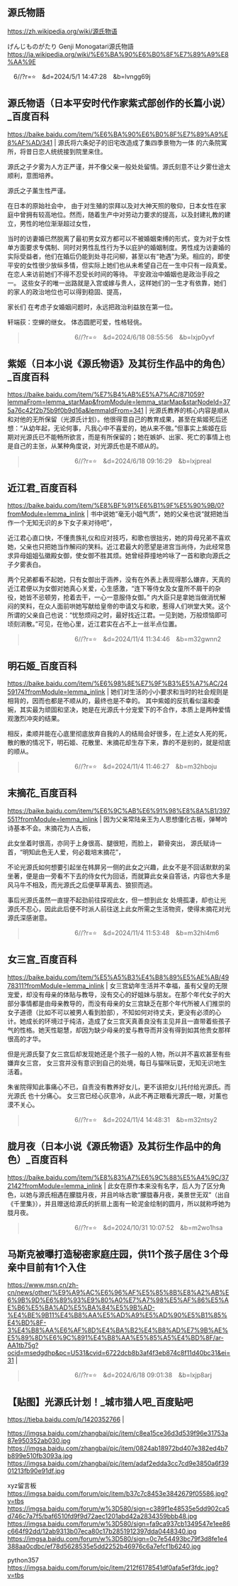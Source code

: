 ## 源氏物語
https://zh.wikipedia.org/wiki/源氏物语

げんじものがたり Genji Monogatari源氏物語
https://ja.wikipedia.org/wiki/%E6%BA%90%E6%B0%8F%E7%89%A9%E8%AA%9E

　6//?r=⭐　&d=2024/5/1 14:47:28　&b=lvngg69j
## 源氏物语（日本平安时代作家紫式部创作的长篇小说）_百度百科
https://baike.baidu.com/item/%E6%BA%90%E6%B0%8F%E7%89%A9%E8%AF%AD/341
|
源氏将六条妃子的旧宅改造成了集四季景物为一体
的六条院寓所，将昔日恋人统统接到院里来住。

源氏之子夕雾为人方正严谨，并不像父亲一般处处留情。源氏刻意不让夕雾仕途太顺利，意图培养。

源氏之子薰生性严谨。

在日本的原始社会中，
由于对生殖的崇拜以及对大神天照的敬仰，日本女性在家庭中曾拥有较高地位。然而，随着生产中对劳动力要求的提高，以及封建礼教的建立，男性的地位渐渐超过女性，

当时的访妻婚已然脱离了最初男女双方都可以不被婚姻束缚的形式，变为对于女性单方面要求专偶制、同时对男性乱性行为予以庇护的婚姻制度。男性成为访妻婚的实际受益者，他们在婚后仍能到处寻花问柳，甚至以有“艳遇”为荣。相应的，即使平安的女性很少放纵多情，但实际上她们也从未希望自己在一生中只有一段真爱。
在恋人来访前她们不得不忍受长时间的等待。
平安政治中婚姻也是政治手段之一。
这些女子的唯一出路就是入宫或嫁与贵人，这样她们的一生才有依靠，她们的家人的政治地位也可以得到稳固、提高，

家长们
在考虑子女婚姻问题时，永远把政治利益放在第一位。

轩端荻：空蝉的继女。 体态圆肥可爱，性格轻佻。

>　　　　　　　　6//?r=⭐　&d=2024/6/18 08:55:56　&b=lxjp0yvf
## 紫姬（日本小说《源氏物语》及其衍生作品中的角色）_百度百科
https://baike.baidu.com/item/%E7%B4%AB%E5%A7%AC/871059?lemmaFrom=lemma_starMap&fromModule=lemma_starMap&starNodeId=375a76c42f2b75b9f0b9d16a&lemmaIdFrom=341
|
光源氏教养的核心内容是顺从和对他的无所保留（光源氏计划）。他很得意自己的教育成果，甚至在紫姬死后还想：“从幼年起，无论何事，凡我心中不喜爱的，她从来不做。”但事实上紫姬在后期对光源氏已不能畅所欲言，而是有所保留的；她在嫉妒、出家、死亡的事情上也是自己的主张，从某种角度说，对光源氏也是不顺从的。

>　　　　　　　　6//?r=⭐　&d=2024/6/18 09:16:29　&b=lxjpreal
## 近江君_百度百科
https://baike.baidu.com/item/%E8%BF%91%E6%B1%9F%E5%90%9B/0?fromModule=lemma_inlink
|
书中说她“毫无小姐气质”，她的父亲也说“就把她当作一个无知无识的乡下女子来对待吧”，

近江君心直口快，不懂贵族礼仪和应对技巧，和歌也很拙劣，她的异母兄弟不喜欢她，父亲也只把她当作解闷的笑料。近江君最大的愿望是进宫当尚侍，为此经常恳求异母姐姐弘徽殿女御，使女御不胜其烦。她曾经莽撞地吟咏了一首和歌向源氏之子夕雾表白。

两个兄弟都看不起她，只有女御出于涵养，没有在外表上表现得那么嫌弃，天真的近江君便以为女御对她真心关爱，心生感激，“连下等侍女及女童所不屑干的杂役，她皆不忌顿劳，抢着去干，一心一意服侍女御。”
内大臣只是拿她当做消忧解闷的笑料，在众人面前哄她写献给皇帝的申请文与和歌，惹得人们哄堂大笑。这个所谓的父亲自己也说：“忧愁烦闷之时，最好找近江君。一见到她，万般烦恼即可顷刻消散。”可见，在他心里，近江君实在占不上一丝半点位置。

>　　　　　　　　6//?r=⭐　&d=2024/11/4 11:34:46　&b=m32gwnn2
## 明石姬_百度百科
https://baike.baidu.com/item/%E6%98%8E%E7%9F%B3%E5%A7%AC/2459174?fromModule=lemma_inlink
|
她们对生活的小小要求和当时的社会规则是相背的，因而也都是不顺从的，最终也是不幸的。
其中紫姬的反抗看似温和委婉，其实最为顽固和坚决，她是在光源氏十分宠爱下的不合作，本质上是两种爱情观激烈冲突的结果。

相反，柔顺并能在心底里彻底放弃自我的人的结局会好很多，在上述女人死的死，散的散的情况下，明石姬、花散里、末摘花却生存下来，靠的不是别的，就是彻底的顺从。

>　　　　　　　　6//?r=⭐　&d=2024/11/4 11:46:27　&b=m32hboju
## 末摘花_百度百科
https://baike.baidu.com/item/%E6%9C%AB%E6%91%98%E8%8A%B1/397551?fromModule=lemma_inlink
|
因为父亲常陆亲王为人思想僵化古板，弹琴吟诗基本不会。末摘花为人古板，

此女坐着时很高，亦同于上身很高、腿很短，而脸上，
颧骨突出，
源氏赋诗一首，“明知此色无人爱，何必栽培末摘花”，

不论光源氏如何想要引起坐在帏屏另一侧的此女之兴趣，此女不是不回话默默的呆坐著，便是由一旁看不下去的侍女代为回话，而就算此女亲自答话，内容也大多是风马牛不相及，而光源氏之后便草草离去、狼狈而逃。

事后光源氏虽然一直提不起劲前往探视此女，但一想到此女
处境孤凄，却也让光源氏不忍心，因此此后便不时派人前往送上此女所需之生活物资，使得末摘花对光源氏深感谢意。

>　　　　　　　　6//?r=⭐　&d=2024/11/4 11:53:48　&b=m32hl4m6
## 女三宫_百度百科
https://baike.baidu.com/item/%E5%A5%B3%E4%B8%89%E5%AE%AB/4978311?fromModule=lemma_inlink
|
女三宫幼年生活并不幸福，虽有父皇的无限宠爱，却没有母亲的体贴与教导，没有交心的好姐妹与朋友。在那个年代女子的大部分事情都是由母亲教导的，而没有母亲的女三宫缺乏在那个年代所被人们推崇的女子道德（比如不可以被男人看到脸部），不知如何对待丈夫，更没有必须的心计。她成长的环境过于纯洁，造成了女三宫天真善良没有主见并且一直带着些孩子气的性格。她天性聪慧，却因为缺少母亲的爱与教导而并没有得到如其他贵女那样很高的才华。

但是光源氏娶了女三宫后却发现她还是个孩子一般的人物，所以并不喜欢甚至有些嫌弃女三宫，
女三宫并没有意识到自己的处境，每日与猫咪玩耍，无知无识地生活着。

朱雀院得知此事痛心不已，自责没有教养好女儿，更不该把女儿托付给光源氏。而光源氏
也十分痛心。
女三宫已经心灰意冷，从此不再正眼看光源氏一眼，对薰也漠不关心。

>　　　　　　　　6//?r=⭐　&d=2024/11/4 14:48:31　&b=m32ntsy2
## 胧月夜（日本小说《源氏物语》及其衍生作品中的角色）_百度百科
https://baike.baidu.com/item/%E8%83%A7%E6%9C%88%E5%A4%9C/372142?fromModule=lemma_inlink
|
此女在原作本来没有名字，后人为了区分角色，以她与源氏相遇在朦胧月夜，并且吟咏古歌“朦胧春月夜，美景世无双”（出自《千里集》），并且赠送给源氏的折扇上面有一轮泥金绘制的圆月，所以就称呼她为胧月夜。

>　　　　　　　　6//?r=⭐　&d=2024/10/31 10:07:52　&b=m2wo1hsa
## 马斯克被曝打造秘密家庭庄园，供11个孩子居住 3个母亲中目前有1个入住
https://www.msn.cn/zh-cn/news/other/%E9%A9%AC%E6%96%AF%E5%85%8B%E8%A2%AB%E6%9B%9D%E6%89%93%E9%80%A0%E7%A7%98%E5%AF%86%E5%AE%B6%E5%BA%AD%E5%BA%84%E5%9B%AD-%E4%BE%9B11%E4%B8%AA%E5%AD%A9%E5%AD%90%E5%B1%85%E4%BD%8F-3%E4%B8%AA%E6%AF%8D%E4%BA%B2%E4%B8%AD%E7%9B%AE%E5%89%8D%E6%9C%891%E4%B8%AA%E5%85%A5%E4%BD%8F/ar-AA1tb75g?ocid=msedgdhp&pc=U531&cvid=6722dcb8b3af4f3eb874c8f11d40bc31&ei=31
|

>　　　　　　　　6//?r=⭐　&d=2024/6/18 09:01:38　&b=lxjp8arj
## 【贴图】光源氏计划！_城市猎人吧_百度贴吧
https://tieba.baidu.com/p/1420352766
|

https://imgsa.baidu.com/zhangbai/pic/item/c8ea15ce36d3d539f96e31753a87e950352ab030.jpg
https://imgsa.baidu.com/zhangbai/pic/item/0824ab18972bd407e382ed4b7b899e510fb3093a.jpg
https://imgsa.baidu.com/zhangbai/pic/item/adaf2edda3cc7cd9e3850a6f3901213fb90e91df.jpg

xyz留言板
https://imgsa.baidu.com/forum/pic/item/b37c7c8453e3842679f05586.jpg?v=tbs
https://imgsa.baidu.com/forum/w%3D580/sign=c389f1e48535e5dd902ca5d746c7a7f5/baf6510fd9f9d72aec1201abd42a2834359bbb48.jpg
https://imgsa.baidu.com/forum/w%3D580/sign=fa9ca937cb1349547e1ee86c664f92dd/12ab9313b07eca80c17b2851912397dda0448340.jpg
https://imgsa.baidu.com/forum/w%3D580/sign=0c7e54493bc79f3d8fe1e4388aa0cdbc/ef78d5628535e5dd2252b46976c6a7efcf1b6240.jpg

python357
https://imgsa.baidu.com/forum/pic/item/212f6178541df0afa5ef3fdc.jpg?v=tbs
